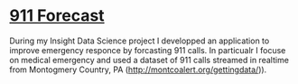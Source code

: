 # [911 Forecast](http://www.911forecast.site)
During my Insight Data Science project I developped an application to improve  emergency responce by forcasting  911 calls. In particualr I focuse on medical emergency and used a dataset of 911 calls streamed in realtime from Montogmery Country, PA (http://montcoalert.org/gettingdata/)).











